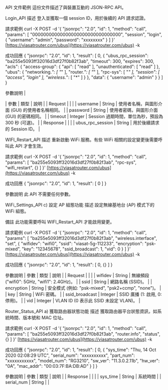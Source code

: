 API 文件範例
這份文件描述了與裝置互動的 JSON-RPC API。

Login_API
描述
登入並獲取一個 session ID，用於後續的 API 請求認證。

請求範例
curl -X POST -d '{ "jsonrpc": "2.0", "id": 1, "method": "call", "params": [ "00000000000000000000000000000000", "session", "login", { "username": "admin", "password": "xxxxxxxx" } ] }' [https://viasatrouter.com/ubus](https://viasatrouter.com/ubus) -k


成功回應
{
  "jsonrpc": "2.0",
  "id": 1,
  "result": [
    0,
    {
      "ubus_rpc_session": "ba255e5093ff32016d3df27f0b82f3ab",
      "timeout": 300,
      "expires": 300,
      "acls": {
        "access-group": {
          "api": [
            "read"
          ],
          "unauthenticated": [
            "read"
          ]
        },
        "ubus": {
          "networking.*": [
            "*"
          ],
          "router.*": [
            "*"
          ],
          "rpc-sys": [
            "*"
          ],
          "session": [
            "access",
            "login"
          ],
          "wireless.*": [
            "*"
          ]
        }
      },
      "data": {
        "username": "admin"
      }
    }
  ]
}


參數說明
|

| 參數 | 類型 | 說明 |
| Request |  |  |
| username | String | 使用者名稱，與圖形介面 (GUI) 的使用者名稱相同。 |
| password | String | 使用者密碼，與圖形介面 (GUI) 的密碼相同。 |
| timeout | Integer | Session 過期時間，單位為秒，預設為 300 秒 (可選)。 |
| Response |  |  |
| ubus_rpc_session | String | 用於後續請求的 Session ID。 |

WIFI_Restart_API
描述
重新啟動 WiFi 服務。有些 WiFi 相關的設定變更後需要呼叫此 API 才會生效。

請求範例
curl -X POST -d '{ "jsonrpc": "2.0", "id": 1, "method": "call", "params": [ "ba255e5093ff32016d3df27f0b82f3ab", "rpc-sys", "wifi_restart", {} ] }' [https://viasatrouter.com/ubus](https://viasatrouter.com/ubus) -k


成功回應
{
  "jsonrpc": "2.0",
  "id": 1,
  "result": [
    0
  ]
}


參數說明
此 API 不需要任何參數。

WiFi_Settings_API
c) 設定 AP 組態功能
描述
設定無線基地台 (AP) 模式下的 WiFi 組態。

備註
此功能需要呼叫 WIFI_Restart_API 才能啟用變更。

請求範例
curl -X POST -d '{ "jsonrpc": "2.0", "id": 1, "method": "call", "params": [ "ba255e5093ff32016d3df27f0b82f3ab", "wireless.interface", "set", { "wifidev": "wifi0", "ssid": "viasat-5g-112233", "encryption": "psk-mixed", "key": "12345678", "ssid_broadcast": 1, "vid": 0 } ] }' [https://viasatrouter.com/ubus](https://viasatrouter.com/ubus) -k


成功回應
{
  "jsonrpc": "2.0",
  "id": 1,
  "result": [
    0,
    {}
  ]
}


參數說明
| 參數 | 類型 | 說明 |
| Request |  |  |
| wifidev | String | 無線頻段 ("wifi0": 5GHz, "wifi1": 2.4GHz)。 |
| ssid | String | 網路名稱 (SSID)。 |
| encryption | String | 安全模式 (例如: "psk-mixed", "psk2+ccmp", "none")。 |
| key | String | WiFi 密碼。 |
| ssid_broadcast | Integer | SSID 廣播 (1: 啟用, 0: 停用)。 |
| vid | Integer | VLAN ID (0 表示此 SSID 未設定 VLAN)。 |

Router_Status_API
a) 獲取路由器狀態功能
描述
獲取路由器平台狀態資訊，如系統時間、版本號和 MAC 位址。

請求範例
curl -X POST -d '{ "jsonrpc": "2.0", "id": 1, "method": "call", "params": [ "ba255e5093ff32016d3df27f0b82f3ab", "router.info", "status", {} ] }'  [https://viasatrouter.com/ubus](https://viasatrouter.com/ubus) -k


成功回應
{
  "jsonrpc": "2.0",
  "id": 1,
  "result": [
    0,
    {
      "sys_time": "Thu, 14 Oct 2020 02:08:29 UTC",
      "serial_num": "xxxxxxxxxx",
      "part_num": "xxxxxxxxxxx",
      "model_num": "RG3210",
      "sw_ver": "11.3.0.2.11b",
      "hw_ver": "0A",
      "mac_addr": "00:03:7F:BA:DB:AD"
    }
  ]
}


參數說明
| 參數 | 類型 | 說明 |
| Response |  |  |
| sys_time | String | 系統時間 |
| serial_num | String |  |